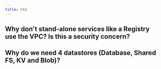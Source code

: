 ```yaml
---
title: FAQ
---
```


## Why don't stand-alone services like a Registry use the VPC? Is this a security concern?

## Why do we need 4 datastores (Database, Shared FS, KV and Blob)?

